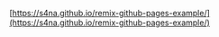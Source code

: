 [https://s4na.github.io/remix-github-pages-example/](https://s4na.github.io/remix-github-pages-example/)
